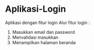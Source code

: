 # Aplikasi-Login
Aplikasi dengan fitur login
Alur fitur login :
1. Masukkan email dan password
2. Menvalidasi masukkan
3. Menampilkan halaman beranda 
